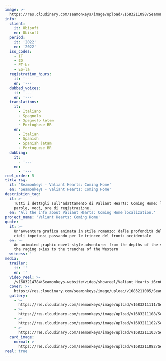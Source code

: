 ```yaml
---
image: >-
  https://res.cloudinary.com/seamonkeys/image/upload/v1683211098/Seamonkeys-website/meta/tag_image_gmrqml_nprbxx.jpg
info:
  client:
    it: Ubisoft
    en: Ubisoft
  period:
    it: '2022'
    en: '2022'
  iso_codes:
    - IT
    - ES
    - PT-br
    - ES-la
  registration_hours:
    it: '---'
    en: '---'
  dubbed_voices:
    it: '---'
    en: '---'
  translations:
    it:
      - Italiano
      - Spagnolo
      - Spagnolo latam
      - Portoghese BR
    en:
      - Italian
      - Spanish
      - Spanish latam
      - Portuguese BR
  dubbing:
    it:
      - '---'
    en:
      - '---'
reel_order: 5
title_tag:
  it: 'Seamonkeys - Valiant Hearts: Coming Home'
  en: 'Seamonkeys - Valiant Hearts: Coming Home'
description_tag:
  it: >-
    Tutti i dettagli sull'adattamento di Valiant Hearts: Coming Home: lingue,
    parole, voci, ore di registrazione.
  en: 'All the info about Valiant Hearts: Coming Home localization.'
project_name: 'Valiant Hearts: Coming Home'
quote:
  it: >-
    Un'avventura grafica animata in stile romanzo: dalle profondità del mare ai
    cieli impetuosi passando per le trincee del fronte occidentale
  en: >-
    An animated graphic novel-style adventure: from the depths of the sea and
    the raging skies to the trenches of the Western
  witness: ''
media:
  trailer:
    it: ''
    en: ''
  video_reel: >-
    /v1683214784/Seamonkeys-website/video/showreel/Valiant_Hearts_i6cn0j_mzcrxx.mp4
  cover: >-
    https://res.cloudinary.com/seamonkeys/image/upload/v1683211085/Seamonkeys-website/cover/valiant_hearts_coming_home_cover.jpg
  gallery:
    - >-
      https://res.cloudinary.com/seamonkeys/image/upload/v1683211111/Seamonkeys-website/gallery/ValiantHeartsCH_game-screenshot-ios-mobile-horizontal-5-5-inch_na_06_en_hendtr_g3ncgq.jpg
    - >-
      https://res.cloudinary.com/seamonkeys/image/upload/v1683211108/Seamonkeys-website/gallery/ValiantHeartsCH_game-screenshot-ios-mobile-horizontal-5-5-inch_na_05_en_efanmn_dlhycu.jpg
    - >-
      https://res.cloudinary.com/seamonkeys/image/upload/v1683211102/Seamonkeys-website/gallery/ValiantHeartsCH_game-screenshot-ios-mobile-horizontal-5-5-inch_na_04_en_qzacom_gy0qmm.jpg
    - >-
      https://res.cloudinary.com/seamonkeys/image/upload/v1683211103/Seamonkeys-website/gallery/ValiantHeartsCH_game-screenshot-ios-mobile-horizontal-5-5-inch_na_01_en_qerbfs_axiqyy.jpg
  card_image:
    normal: >-
      https://res.cloudinary.com/seamonkeys/image/upload/v1683211082/Seamonkeys-website/cards/card-portfolio_1_zm93sd_tsbw33.jpg
reel: true
---
```


